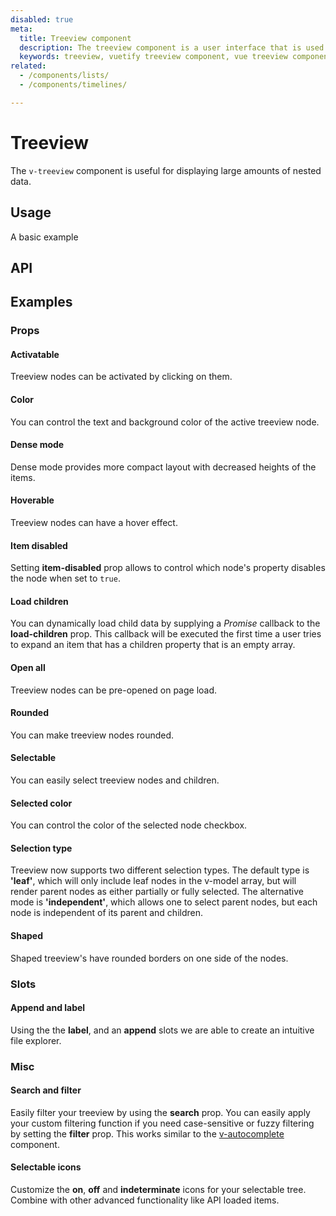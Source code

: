 ```yaml
---
disabled: true
meta:
  title: Treeview component
  description: The treeview component is a user interface that is used to represent hierarchical data in a tree structure.
  keywords: treeview, vuetify treeview component, vue treeview component
related:
  - /components/lists/
  - /components/timelines/

---
```


# Treeview

The `v-treeview` component is useful for displaying large amounts of nested data.

<entry />

## Usage

A basic example

<example file="v-treeview/usage" />

## API

<api-inline />

## Examples

### Props

#### Activatable

Treeview nodes can be activated by clicking on them.

<example file="v-treeview/prop-activatable" />

#### Color

You can control the text and background color of the active treeview node.

<example file="v-treeview/prop-color" />

#### Dense mode

Dense mode provides more compact layout with decreased heights of the items.

<example file="v-treeview/prop-dense" />

#### Hoverable

Treeview nodes can have a hover effect.

<example file="v-treeview/prop-hoverable" />

#### Item disabled

Setting **item-disabled** prop allows to control which node's property disables the node when set to `true`.

<example file="v-treeview/prop-item-disabled" />

#### Load children

You can dynamically load child data by supplying a _Promise_ callback to the **load-children** prop. This callback will be executed the first time a user tries to expand an item that has a children property that is an empty array.

<example file="v-treeview/prop-load-children" />

#### Open all

Treeview nodes can be pre-opened on page load.

<example file="v-treeview/prop-open-all" />

#### Rounded

You can make treeview nodes rounded.

<example file="v-treeview/prop-rounded" />

#### Selectable

You can easily select treeview nodes and children.

<example file="v-treeview/prop-selectable" />

#### Selected color

You can control the color of the selected node checkbox.

<example file="v-treeview/prop-selected-color" />

#### Selection type

Treeview now supports two different selection types. The default type is **'leaf'**, which will only include leaf nodes in the v-model array, but will render parent nodes as either partially or fully selected. The alternative mode is **'independent'**, which allows one to select parent nodes, but each node is independent of its parent and children.

<example file="v-treeview/prop-selection-type" />

#### Shaped

Shaped treeview's have rounded borders on one side of the nodes.

<example file="v-treeview/prop-shaped" />

### Slots

#### Append and label

Using the the **label**, and an **append** slots we are able to create an intuitive file explorer.

<example file="v-treeview/slot-append-and-label" />

### Misc

#### Search and filter

Easily filter your treeview by using the **search** prop. You can easily apply your custom filtering function if you need case-sensitive or fuzzy filtering by setting the **filter** prop. This works similar to the [v-autocomplete](/components/autocompletes) component.

<example file="v-treeview/misc-search-and-filter" />

#### Selectable icons

Customize the **on**, **off** and **indeterminate** icons for your selectable tree. Combine with other advanced functionality like API loaded items.

<example file="v-treeview/misc-selectable-icons" />
